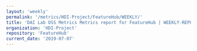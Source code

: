 ```yaml
---
layout: 'weekly'
permalink: '/metrics/HDI-Project/FeatureHub/WEEKLY/'
title: 'DAI Lab OSS Metrics Metrics report for FeatureHub | WEEKLY-REPORT-2019-07-07'
organization: 'HDI-Project'
repository: 'FeatureHub'
current_date: '2019-07-07'
---
```

